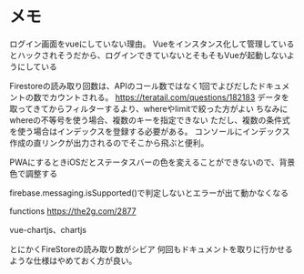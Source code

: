 # メモ
ログイン画面をvueにしていない理由。
Vueをインスタンス化して管理しているとハックされそうだから、ログインできていないとそもそもVueが起動しないようにしている

Firestoreの読み取り回数は、APIのコール数ではなく1回でよびだしたドキュメントの数でカウントされる。
https://teratail.com/questions/182183
データを取ってきてからフィルターするより、whereやlimitで絞った方がよい
ちなみにwhereの不等号を使う場合、複数のキーを指定できない
ただし、複数の条件式を使う場合はインデックスを登録する必要がある。
コンソールにインデックス作成の直リンクが出力されるのでそこから飛ぶと便利。

PWAにするときiOSだとステータスバーの色を変えることができないので、背景色で調整する

firebase.messaging.isSupported()で判定しないとエラーが出て動かなくなる

functions
https://the2g.com/2877

vue-chartjs、chartjs

とにかくFireStoreの読み取り数がシビア
何回もドキュメントを取りに行かせるような仕様はやめておく方が良い。